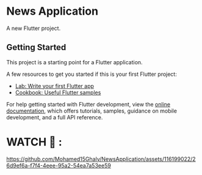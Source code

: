 # News Application

A new Flutter project.

## Getting Started

This project is a starting point for a Flutter application.

A few resources to get you started if this is your first Flutter project:

- [Lab: Write your first Flutter app](https://docs.flutter.dev/get-started/codelab)
- [Cookbook: Useful Flutter samples](https://docs.flutter.dev/cookbook)

For help getting started with Flutter development, view the
[online documentation](https://docs.flutter.dev/), which offers tutorials,
samples, guidance on mobile development, and a full API reference.


# WATCH 📱 : 


https://github.com/Mohamed15Ghaly/NewsApplication/assets/116199022/26d9ef6a-f7f4-4eee-95a2-54ea7a53ee59


